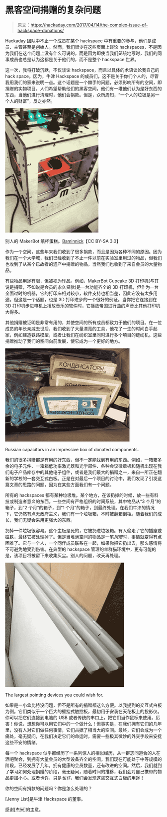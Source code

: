 # 黑客空间捐赠的复杂问题

> 原文：<https://hackaday.com/2017/04/14/the-complex-issue-of-hackspace-donations/>

Hackaday 团队中不止一个成员在某个 hackspace 中有重要的参与，他们是成员、主管甚至是创始人。然而，我们很少在这些页面上谈论 hackspaces，不是因为我们在这个问题上没有什么可说的，而是因为即使当我们笼统地写时，我们的同事成员也总是认为这都是关于他们的，而不是整个 hackspace 世界。

这一次，我将打破沉默，不仅谈论 hackspace，而且以具体的术语谈论我自己的 hack space。因为，牛津 Hackspace 的成员们，这不是关于你们个人的，尽管我用我们的家来说明一点。这个话题是一个棘手的问题，必须影响所有的空间，即捐赠的实物项目。人们希望帮助他们的黑客空间，他们有一堆他们认为是好东西的东西，当他们进行清理时，他们会捐款。但是，众所周知，“一个人的垃圾是另一个人的财富”，反之亦然。

[![Someone else's MakerBot Cupcake. Baminnick [CC BY-SA 3.0]](img/8e31db8434cd4bfdfbc4e2d1dff19993.png)](https://hackaday.com/wp-content/uploads/2017/03/makerbot_spikey_gear_and_raft_in_makerbot_cupcake_cnc2.jpg) 

别人的 MakerBot 纸杯蛋糕。[Baminnick](https://commons.wikimedia.org/wiki/File:MakerBot_Spikey_Gear_and_Raft_in_MakerBot_Cupcake_CNC.jpg)【CC BY-SA 3.0】

作为一个空间，这些年来我们收到了很多捐款，而且是因为各种不同的原因。因为我们在一个大学城，我们已经收到了不止一件以前在实验室里用过的物品，但我们也收到了从某个已故者的遗产中捐赠的物品，当然我们也收到了来自会员的大量物品。

有些物品用途有限，但被视为珍品。例如，MakerBot Cupcake 3D 打印机(与其说是捐赠，不如说是会员的永久贷款)是一台功能齐全的 3D 打印机，但作为一台全面过时的机器，它的打印床相对较小，软件支持也相当差，因此它没有太多用途。但这是一个话题，也是 3D 打印进步的一个很好的例证。当你把它连接到在 3D 打印机步进电机上播放音乐的软件时，它播放帝国进行曲的声音比其他打印机大得多。

其他捐赠被证明是非常有用的，并使空间的所有成员都致力于他们的项目。在一位成员的年长亲戚去世后，我们收到了大量漂亮的工具，他花了一生的时间白手起家，例如建造铁路模型，或者让我们在纺织室里同时进行多个项目的缝纫机。这些捐赠推动了我们的空间向前发展，使它成为一个更好的地方。

[![Russian capacitors in an impressive box of donated components.](img/3b008e89eeb7afb2856b379442700e0b.png)](https://hackaday.com/wp-content/uploads/2017/03/oxhack-components.jpg)

Russian capacitors in an impressive box of donated components.

我们的很多捐赠都是有用的好东西，但不一定能找到有用的东西。例如，一箱箱多余的电子元件、一箱箱低功率激光器和光学部件、各种会议徽章板和随机出现在我们电子产品库存中的其他电子组件，或者是我们最大的捐赠之一，来自一所正在翻新的学校的一套交互式白板。正是在对最后一个项目的讨论中，我们发现了引发这篇文章的思路的问题，因为在某些方面我们有一个问题。

所有的 hackspaces 都有某种垃圾堆。某个地方，在该扔掉的时候，放一些有科技或制造者意义的东西。一些空间有严格组织的时间系统，其中物品从“3 个月”的箱子，到“2 个月”的箱子，到“1 个月”的箱子，到最终处理。在我们牛津的情况下，它仍然有点无政府主义，我们有一个垃圾箱，不时被翻箱倒柜。随着我们的成长，我们无疑会采用更强大的东西。

扔掉一件垃圾很容易。这个主板是死的，它被扔进垃圾箱。有人偷走了它的插座或磁铁，最终它被处理掉了。但是当堆满空间的物品是一笔*捐赠*时，事情就变得有点困难了。它与一个人，一个同伴成员联系在一起，如果你把它扔出去，那么感情将不可避免地受到伤害。在典型的 hackspace 管理的羊群猫环境中，更有可能的是，该项目将被留下来收集灰尘。别人的问题，改天再处理。

[![The largest pointing devices you could wish for.](img/2bfac7ac425f93576abb6ae9f3cb1bec.png)](https://hackaday.com/wp-content/uploads/2017/03/oxhack-whiteboards.jpg)

The largest pointing devices you could wish for.

如果是一小盒比特没问题，但不是所有的捐赠都这么方便。以我提到的交互式白板为例。它们类似于一个巨大的壁挂式触控板，最初用于安装在天花板上的投影仪。你可以把它们连接到电脑的 USB 或者传统的串口上，把它们当作鼠标来使用。厉害！你说，想想你可以用它们中的一个做什么！但事实是，在我们拥有它们的几年里，没有人对它们做任何事情，它们占据了相当大的空间。最终，它们会成为一个痛处，毫无疑问，在我们决定它们的命运时，需要一些极其微妙的外交手段来安抚这些不安的情绪。

每一个 hackspace 似乎都经历了一系列惊人的相似经历，从一群志同道合的人在酒吧聚会，到拥有大量会员的大型设备齐全的空间。我们现在可能处于中等规模的阶段，已经发展了几年，拥有健康的会员数量，还有改进的空间。然后，我们就到了学习如何处理捐赠的阶段，毫无疑问，随着时间的推移，我们会对自己携带的物品更加小心。或者也许，只是*也许*，我们会发现这些交互式白板的用途！

你的空间有捐款的问题吗？你是怎么处理的？

[Jenny List]是牛津 Hackspace 的董事。

感谢[杰米]的主意。